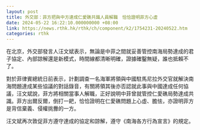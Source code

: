 ```yaml
---
layout: post
title: 外交部：菲方把與中方達成仁愛礁共識人員解職　恰恰證明菲方心虛
date: 2024-05-22 16:22:10.000000000 +08:00
link: https://news.rthk.hk/rthk/ch/component/k2/1754231-20240522.htm
categories: rthk
---
```


在北京，外交部發言人汪文斌表示，無論是中菲之間就妥善管控南海局勢達成的君子協定、內部諒解還是新模式，時間線都清晰明確，證據確鑿無疑，誰也抵賴不了。

對於菲律賓總統日前表示，計劃調查一名海軍將領與中國駐馬尼拉外交官就解決南海問題達成某些協議的對話錄音，有關將領其後亦否認就此事與中國達成任何協議，汪文斌說，菲方將相關當事人解職，正好說明中菲曾就管控仁愛礁局勢達成共識。菲方出爾反爾，倒打一耙，恰恰證明在仁愛礁問題上心虛、膽怯，亦證明菲方是背信棄義、侵權挑釁的一方。

汪文斌再次敦促菲方遵守達成的協定和諒解，遵守《南海各方行為宣言》的規定。
